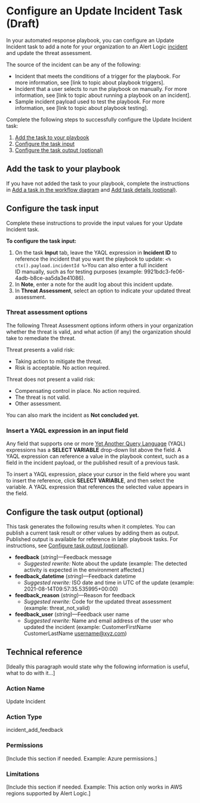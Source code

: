 # Configure an Update Incident Task (Draft)

In your automated response playbook, you can configure an Update Incident  task to add a note for your organization to an Alert Logic [incident](../../../analyze/incidents.md) and update the threat assessment.

The source of the incident  can be any of the following:

* Incident that meets the conditions of a trigger for the playbook. For more information, see [link to topic about playbook triggers].
* Incident that a user selects to run the playbook on manually. For more information, see [link to topic about running a playbook on an incident].
* Sample incident payload used to test the playbook. For more information, see [link to topic about playbook testing].

Complete the following steps to successfully configure the Update Incident task:

1. [Add the task to your playbook](#Addthetasktoyourplaybook)
2. [Configure the task input](#Configurethetaskinput)
3. [Configure the task output (optional)](#Configurethetaskoutputoptional)

## Add the task to your playbook

If you have not added the  task to your playbook, complete the instructions in [Add a task in the workflow diagram](../add-task.md#Addataskintheworkflowdiagram) and [Add task details (optional)](../add-task.md#Addtaskdetailsoptional).

## Configure the task input

Complete these instructions to provide the input values for your Update Incident task.

**To configure the task input:**

1. On the task **Input** tab, leave the YAQL expression in **Incident ID** to reference the incident that you want the playbook to update:
`<% ctx().payload.incidentId %>`You can also enter a full incident ID manually, such as for testing purposes (example: 9921bdc3-fe06-4adb-b8ce-aa5da3e41086).
2. In **Note**, enter a note for the audit log about this incident update.
3. In **Threat Assessment**,  select an option to indicate your updated threat assessment.

### Threat assessment options

The following Threat Assessment options inform others in your organization whether the threat is valid, and what action (if any) the organization should take to remediate the threat.

Threat presents a valid risk:

* Taking action to mitigate the threat.
* Risk is acceptable. No action required.

Threat does not present a valid risk:

* Compensating control in place. No action required.
* The threat is not valid.
* Other assessment.

You can also mark the incident as **Not concluded yet.**

### Insert a YAQL expression in an input field

Any field that supports one or more [Yet Another Query Language](https://yaql.readthedocs.io/en/latest/) (YAQL) expressions has a **SELECT VARIABLE** drop-down list above the field. A YAQL expression can  reference a value in the playbook context, such as a field in the incident payload, or the published result of a previous task.

To insert a YAQL expression, place your cursor in the field where you want to insert the reference, click **SELECT VARIABLE**, and then select the variable. A YAQL expression that references the selected value appears in the field.

## Configure the task output (optional)

This task generates the following results when it completes. You can publish a current task result or other values by adding them as output. Published output  is available for reference in later playbook tasks. For instructions, see [Configure task output (optional)](../add-task.md#Configuretaskoutputoptional).

* **feedback** (*string*)—Feedback message
   * *Suggested rewrite:* Note about the update  (example: The detected activity is expected in the environment affected.)
* **feedback_datetime** (*string*)—Feedback datetime
   * *Suggested rewrite:* ISO date and time in UTC of the update (example: 2021-08-14T09:57:35.535995+00:00)
* **feedback_reason** (*string*)—Reason for feedback
   * *Suggested rewrite:* Code for the updated threat assessment (example: threat_not_valid)
* **feedback_user** (*string*)—Feedback user name
   * *Suggested rewrite:* Name and email address of the user who updated the incident (example: CustomerFirstName CustomerLastName <username@xyz.com>)

## Technical reference

[Ideally this paragraph would state why the following information is useful, what to do with it...]

### Action Name

Update Incident

### Action Type

incident_add_feedback

### Permissions

[Include this section if needed. Example: Azure permissions.]

### Limitations

[Include this section if needed. Example: This action only works in AWS regions supported by Alert Logic.]

